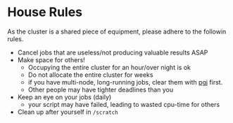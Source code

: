 # House Rules
As the cluster is a shared piece of equipment, please adhere to the followin rules.

 - Cancel jobs that are useless/not producing valuable results ASAP
 - Make space for others!
    - Occupying the entire cluster for an hour/over night is ok
    - Do not allocate the entire cluster for weeks
    - if you have multi-node, long-running jobs, clear them with [pgj](mailto:pgj@cs.aau.dk) first.
    - Other people may have tighter deadlines than you
 - Keep an eye on your jobs (daily)
    - your script may have failed, leading to wasted cpu-time for others
 - Clean up after yourself in `/scratch`

